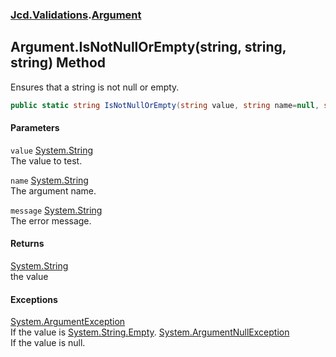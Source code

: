 ### [Jcd.Validations](Jcd_Validations.md 'Jcd.Validations').[Argument](Jcd_Validations_Argument.md 'Jcd.Validations.Argument')
## Argument.IsNotNullOrEmpty(string, string, string) Method
Ensures that a string is not null or empty.  
```csharp
public static string IsNotNullOrEmpty(string value, string name=null, string message=null);
```
#### Parameters
<a name='Jcd_Validations_Argument_IsNotNullOrEmpty(string_string_string)_value'></a>
`value` [System.String](https://docs.microsoft.com/en-us/dotnet/api/System.String 'System.String')  
The value to test.
  
<a name='Jcd_Validations_Argument_IsNotNullOrEmpty(string_string_string)_name'></a>
`name` [System.String](https://docs.microsoft.com/en-us/dotnet/api/System.String 'System.String')  
The argument name.
  
<a name='Jcd_Validations_Argument_IsNotNullOrEmpty(string_string_string)_message'></a>
`message` [System.String](https://docs.microsoft.com/en-us/dotnet/api/System.String 'System.String')  
The error message.
  
#### Returns
[System.String](https://docs.microsoft.com/en-us/dotnet/api/System.String 'System.String')  
the value
#### Exceptions
[System.ArgumentException](https://docs.microsoft.com/en-us/dotnet/api/System.ArgumentException 'System.ArgumentException')  
If the value is [System.String.Empty](https://docs.microsoft.com/en-us/dotnet/api/System.String.Empty 'System.String.Empty').
[System.ArgumentNullException](https://docs.microsoft.com/en-us/dotnet/api/System.ArgumentNullException 'System.ArgumentNullException')  
If the value is null.
